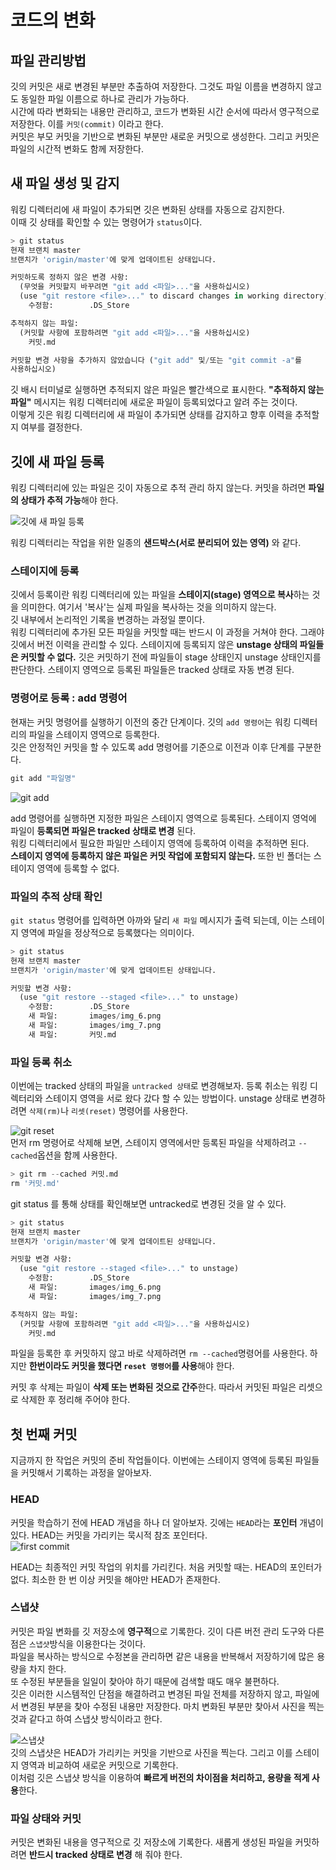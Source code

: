 # 코드의 변화
## 파일 관리방법
깃의 커밋은 새로 변경된 부분만 추출하여 저장한다. 그것도 파일 이름을 변경하지 않고도 동일한 파일 이름으로 하나로 관리가 가능하다.  
시간에 따라 변화되는 내용만 관리하고, 코드가 변화된 시간 순서에 따라서 영구적으로 저장한다. 이를 `커밋(commit)` 이라고 한다.    
커밋은 부모 커밋을 기반으로 변화된 부분만 새로운 커밋으로 생성한다. 그리고 커밋은 파일의 시간적 변화도 함께 저장한다.  

## 새 파일 생성 및 감지 
워킹 디렉터리에 새 파일이 추가되면 깃은 변화된 상태를 자동으로 감지한다.   
이때 깃 상태를 확인할 수 있는 명령어가 `status`이다.  
```python
> git status
현재 브랜치 master
브랜치가 'origin/master'에 맞게 업데이트된 상태입니다.

커밋하도록 정하지 않은 변경 사항:
  (무엇을 커밋할지 바꾸려면 "git add <파일>..."을 사용하십시오)
  (use "git restore <file>..." to discard changes in working directory)
	수정함:        .DS_Store

추적하지 않는 파일:
  (커밋할 사항에 포함하려면 "git add <파일>..."을 사용하십시오)
	커밋.md

커밋할 변경 사항을 추가하지 않았습니다 ("git add" 및/또는 "git commit -a"를
사용하십시오)
```
깃 배시 터미널로 실행하면 추적되지 않은 파일은 빨간색으로 표시한다. **"추적하지 않는 파일"** 메시지는 워킹 디렉터리에 새로운 파일이 등록되었다고 알려 주는 것이다.  
이렇게 깃은 워킹 디렉터리에 새 파일이 추가되면 상태를 감지하고 향후 이력을 추적할지 여부를 결정한다.   

## 깃에 새 파일 등록
워킹 디렉터리에 있는 파일은 깃이 자동으로 추적 관리 하지 않는다. 커밋을 하려면 **파일의 상태가 추적 가능**해야 한다.  

![깃에 새 파일 등록](images/img_6.png)

워킹 디렉터리는 작업을 위한 일종의 **샌드박스(서로 분리되어 있는 영역)** 와 같다.  

### 스테이지에 등록  
깃에서 등록이란 워킹 디렉터리에 있는 파일을 **스테이지(stage) 영역으로 복사**하는 것을 의미한다.  여기서 '복사'는 실제 파일을 복사하는 것을 의미하지 않는다.   
깃 내부에서 논리적인 기록을 변경하는 과정일 뿐이다.  
워킹 디렉터리에 추가된 모든 파일을 커밋할 때는 반드시 이 과정을 거쳐야 한다. 그래야 깃에서 버전 이력을 관리할 수 있다. 스테이지에 등록되지 않은 **unstage 상태의 파일들은 커밋할 수 없다.**  깃은 커밋하기 전에 파일들이 stage 상태인지 unstage 상태인지를 판단한다. 스테이지 영역으로 등록된 파일들은 tracked 상태로 자동 변경 된다. 

### 명령어로 등록 : add 명령어
현재는 커밋 명령어를 실행하기 이전의 중간 단계이다. 깃의 `add 명령어`는 워킹 디렉터리의 파일을 스테이지 영역으로 등록한다.   
깃은 안정적인 커밋을 할 수 있도록 add 명령어를 기준으로 이전과 이후 단계를 구분한다.  

```python
git add "파일명"
```

![git add](images/img_7.png)   

add 명령어를  실행하면 지정한 파일은 스테이지 영역으로 등록된다. 스테이지 영억에 파일이 **등록되면 파일은 tracked 상태로 변경** 된다.  
워킹 디렉터리에서 필요한 파일만 스테이지 영역에 등록하여 이력을 추적하면 된다.  
**스테이지 영역에 등록하지 않은 파일은 커밋 작업에 포함되지 않는다.** 또한 빈 폴더는 스테이지 영역에 등록할 수 없다.

### 파일의 추적 상태 확인
`git status` 명령어를 입력하면 아까와 달리 `새 파일` 메시지가 출력 되는데, 이는 스테이지 영역에 파일을 정상적으로 등록했다는 의미이다.
```python
> git status
현재 브랜치 master
브랜치가 'origin/master'에 맞게 업데이트된 상태입니다.

커밋할 변경 사항:
  (use "git restore --staged <file>..." to unstage)
	수정함:        .DS_Store
	새 파일:       images/img_6.png
	새 파일:       images/img_7.png
	새 파일:       커밋.md
```
### 파일 등록 취소  
이번에는 tracked 상태의 파일을 `untracked 상태`로 변경해보자.  등록 취소는 워킹 디렉터리와 스테이지 영역을 서로 왔다 갔다 할 수 있는 방법이다. 
unstage 상태로 변경하려면 `삭제(rm)`나 `리셋(reset)` 명령어를 사용한다. 

![git reset](images/img_8.png)   
먼저 rm 명령어로 삭제해 보면, 스테이지 영역에서만 등록된 파일을 삭제하려고 `--cached`옵션을 함께 사용한다.
```python
> git rm --cached 커밋.md
rm '커밋.md'
```
git status 를 통해 상태를 확인해보면 untracked로 변경된 것을 알 수 있다.

```python
> git status
현재 브랜치 master
브랜치가 'origin/master'에 맞게 업데이트된 상태입니다.

커밋할 변경 사항:
  (use "git restore --staged <file>..." to unstage)
	수정함:        .DS_Store
	새 파일:       images/img_6.png
	새 파일:       images/img_7.png

추적하지 않는 파일:
  (커밋할 사항에 포함하려면 "git add <파일>..."을 사용하십시오)
	커밋.md
```
파일을 등록한 후 커밋하지 않고 바로 삭제하려면 `rm --cached`명령어를 사용한다. 하지만 **한번이라도 커밋을 했다면 `reset 명령어`를 사용**해야 한다.

커밋 후 삭제는 파일이 **삭제 또는 변화된 것으로 간주**한다. 따라서 커밋된 파일은 리셋으로 삭제한 후 정리해 주어야 한다. 

## 첫 번째 커밋
지금까지 한 작업은 커밋의 준비 작업들이다. 이번에는 스테이지 영역에 등록된 파일들을 커밋해서 기록하는 과정을 알아보자.  
### HEAD
커밋을 학습하기 전에 HEAD 개념을 하나 더 알아보자. 깃에는 `HEAD`라는 **포인터** 개념이 있다. HEAD는 커밋을 가리키는 묵시적 참조 포인터다.  
![first commit](images/img_9.png)   

HEAD는 최종적인 커밋 작업의 위치를 가리킨다. 처음 커밋할 때는. HEAD의 포인터가 없다. 최소한 한 번 이상 커밋을 해야만  HEAD가 존재한다.  

### 스냅샷
커밋은 파일 변화를 깃 저장소에 **영구적**으로 기록한다.  깃이 다른 버전 관리 도구와 다른 점은 `스냅샷`방식을 이용한다는 것이다.   
파일을 복사하는 방식으로 수정본을 관리하면 같은 내용을 반복해서 저장하기에 많은 용량을 차지 한다.    
또 수정된 부분들을 일일이 찾아야 하기 때문에 검색할 때도 매우 불편하다.  
깃은 이러한 시스템적인 단점을 해결하려고 변경된 파일 전체를 저장하지 않고, 파일에서 변경된 부분을 찾아 수정된 내용만 저장한다. 마치 변화된 부분만 찾아서 사진을 찍는 것과 같다고 하여 스냅샷 방식이라고 한다.  

![스냅샷](images/img_10.png)   
깃의 스냅샷은 HEAD가 가리키는 커밋을 기반으로 사진을 찍는다. 그리고 이를 스테이지 영역과 비교하여 새로운 커밋으로 기록한다.  
이처럼 깃은 스냅샷 방식을 이용하여 **빠르게 버전의 차이점을 처리하고, 용량을 적게 사용**한다.


### 파일 상태와 커밋
커밋은 변화된 내용을 영구적으로 깃 저장소에 기록한다. 새롭게 생성된 파일을 커밋하려면 **반드시 tracked 상태로 변경** 해 줘야 한다.